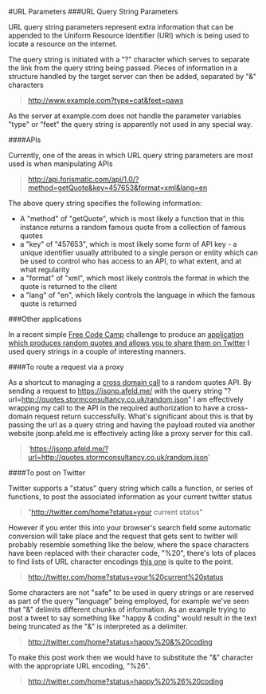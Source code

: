 
#URL Parameters
###URL Query String Parameters

URL query string parameters represent extra information that can be appended to the Uniform Resource Identifier (URI) which is being used to locate a resource on the internet.

The query string is initiated with a "?" character which serves to separate the link from the query string being passed. Pieces of information in a structure handled by the target server can then be added, separated by "&" characters

> http://www.example.com?type=cat&feet=paws

As the server at example.com does not handle the parameter variables "type" or "feet" the query string is apparently not used in any special way.

####APIs

Currently, one of the areas in which URL query string parameters are most used is when manipulating APIs

> http://api.forismatic.com/api/1.0/?method=getQuote&key=457653&format=xml&lang=en

The above query string specifies the following information:

+ A "method" of "getQuote", which is most likely a function that in this instance returns a random famous quote from a collection of famous quotes
+ a "key" of "457653", which is most likely some form of API key - a unique identifier usually attributed to a single person or entity which can be used to control who has access to an API, to what extent, and at what regularity
+ a "format" of "xml",  which most likely controls the format in which the quote is returned to the client
+ a "lang" of "en", which likely controls the language in which the famous quote is returned

###Other applications

In a recent simple [Free Code Camp](https://www.freecodecamp.com/challenges/build-a-random-quote-machine) challenge to produce an [application which produces random quotes and allows you to share them on Twitter](https://codepen.io/pjce/full/QKXqEg/) I used query strings in a couple of interesting manners. 

####To route a request via a proxy

As a shortcut to managing a [cross domain call](https://developer.mozilla.org/en-US/docs/Web/HTTP/Access_control_CORS) to a random quotes API. By sending a request to https://jsonp.afeld.me/ with the query string "?url=http://quotes.stormconsultancy.co.uk/random.json" I am effectively wrapping my call to the API in the required authorization to have a cross-domain request return successfully. What's significant about this is that by passing the url as a query string and having the payload routed via another website jsonp.afeld.me is effectively acting like a proxy server for this call.

> 'https://jsonp.afeld.me/?url=http://quotes.stormconsultancy.co.uk/random.json'

####To post on Twitter

Twitter supports a "status" query string which calls a function, or series of functions, to post the associated information as your current twitter status

> "http://twitter.com/home?status=your current status"

However if you enter this into your browser's search field some automatic conversion will take place and the request that gets sent to twitter will probably resemble something like the below, where the space characters have been replaced with their character code, "%20", there's lots of places to find lists of URL character encodings [this one](http://www.permadi.com/tutorial/urlEncoding/) is quite to the point.

> http://twitter.com/home?status=your%20current%20status

Some characters are not "safe" to be used in query strings or are reserved as part of the query "language" being employed, for example we've seen that "&" delimits different chunks of information. As an example trying to post a tweet to say something like "happy & coding" would result in the text being truncated as the "&" is interpreted as a delimiter.

>  http://twitter.com/home?status=happy%20&%20coding

To make this post work then we would have to substitute the "&" character with the appropriate URL encoding, "%26".

>  http://twitter.com/home?status=happy%20%26%20coding

